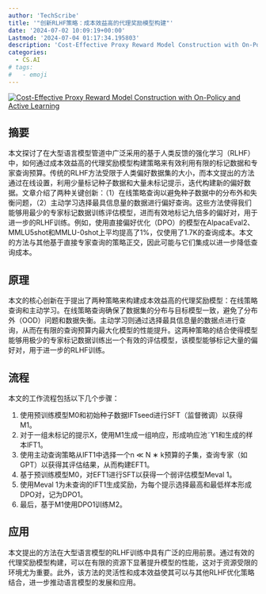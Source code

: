 ```yaml
---
author: 'TechScribe'
title: '"创新RLHF策略：成本效益高的代理奖励模型构建"'
date: '2024-07-02 10:09:19+00:00'
Lastmod: '2024-07-04 01:17:34.195803'
description: 'Cost-Effective Proxy Reward Model Construction with On-Policy and Active Learning'
categories:
  - CS.AI
# tags:
#   - emoji
---
```


[![Cost-Effective Proxy Reward Model Construction with On-Policy and Active Learning](https://arxiv-research-1301205113.cos.ap-guangzhou.myqcloud.com/images/2407.02119v1.pdf_0.jpg)](https://arxiv.org/abs/2407.02119v1)

## 摘要

本文探讨了在大型语言模型管道中广泛采用的基于人类反馈的强化学习（RLHF）中，如何通过成本效益高的代理奖励模型构建策略来有效利用有限的标记数据和专家查询预算。传统的RLHF方法受限于人类偏好数据集的大小，而本文提出的方法通过在线设置，利用少量标记种子数据和大量未标记提示，迭代构建新的偏好数据。文章介绍了两种关键创新：（1）在线策略查询以避免种子数据中的分布外和失衡问题，（2）主动学习选择最具信息量的数据进行偏好查询。这些方法使得我们能够用最少的专家标记数据训练评估模型，进而有效地标记九倍多的偏好对，用于进一步的RLHF训练。例如，使用直接偏好优化（DPO）的模型在AlpacaEval2、MMLU5shot和MMLU-0shot上平均提高了1%，仅使用了1.7K的查询成本。本文的方法与其他基于直接专家查询的策略正交，因此可能与它们集成以进一步降低查询成本。<!--more-->

## 原理

本文的核心创新在于提出了两种策略来构建成本效益高的代理奖励模型：在线策略查询和主动学习。在线策略查询确保了数据集的分布与目标模型一致，避免了分布外（OOD）问题和数据失衡。主动学习则通过选择最具信息量的数据点进行查询，从而在有限的查询预算内最大化模型的性能提升。这两种策略的结合使得模型能够用极少的专家标记数据训练出一个有效的评估模型，该模型能够标记大量的偏好对，用于进一步的RLHF训练。

## 流程

本文的工作流程包括以下几个步骤：
1. 使用预训练模型M0和初始种子数据IFTseed进行SFT（监督微调）以获得M1。
2. 对于一组未标记的提示X，使用M1生成一组响应，形成响应池˜Y1和生成的样本IFT1。
3. 使用主动查询策略从IFT1中选择一个n ≪ N ∗ k预算的子集，查询专家（如GPT）以获得其评估结果，从而构建EFT1。
4. 基于预训练模型M0，对EFT1进行SFT以获得一个弱评估模型Meval 1。
5. 使用Meval 1为未查询的IFT1生成奖励，为每个提示选择最高和最低样本形成DPO对，记为DPO1。
6. 最后，基于M1使用DPO1训练M2。

## 应用

本文提出的方法在大型语言模型的RLHF训练中具有广泛的应用前景。通过有效的代理奖励模型构建，可以在有限的资源下显著提升模型的性能，这对于资源受限的环境尤为重要。此外，该方法的灵活性和成本效益使其可以与其他RLHF优化策略结合，进一步推动语言模型的发展和应用。